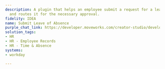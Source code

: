 ```yaml
---
description: A plugin that helps an employee submit a request for a leave of absence
  and routes it for the necessary approval.
fidelity: IDEA
name: Submit Leave of Absence
purple_chat_link: https://developer.moveworks.com/creator-studio/developer-tools/purple-chat?purple_chat_v1=%7B%22settings%22%3A%7B%22colorStyle%22%3A%22LIGHT%22%2C%22startTime%22%3A%2211%3A43+AM%22%2C%22defaultPerson%22%3A%22GWEN%22%2C%22editable%22%3Atrue%7D%2C%22messages%22%3A%5B%7B%22from%22%3A%22USER%22%2C%22text%22%3A%22%3Cp%3EI+need+to+take+a+leave+of+absence%2C+can+you+help+me+submit+it.+I+wasn%27t+sure+of+the+steps%3C%2Fp%3E%22%7D%2C%7B%22from%22%3A%22ANNOTATION%22%2C%22text%22%3A%22%3Cp%3E%E2%9C%85+Working+on+%3Cb%3ESubmit+Leave+of+Absence+%3C%2Fb%3E%3Cbr%3E%E2%8F%B3+Calling+Plugin+%3Cb%3ESubmit+Leave+of+Absence+Request%3C%2Fb%3E%3C%2Fp%3E%22%7D%2C%7B%22from%22%3A%22BOT%22%2C%22text%22%3A%22Sure%2C+I+can+assist+with+that.+Could+you+provide+me+with+the+specific+start+and+end+dates+for+your+leave%3F%22%7D%2C%7B%22from%22%3A%22USER%22%2C%22text%22%3A%22The+start+date+would+be+May+15th+and+end+date+June+15th.%22%7D%2C%7B%22from%22%3A%22BOT%22%2C%22text%22%3A%22Your+leave+of+absence+request+from+May+15th+to+June+15th+has+been+submitted+for+approval.+Your+manager+will+review+the+request.+Is+there+anything+else+I+can+help+with+during+this+process%3F%22%7D%5D%7D
solution_tags:
- HR
- HR - Employee Records
- HR - Time & Absence
systems:
- workday

---
```

